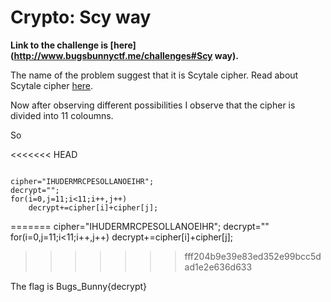 # Crypto: Scy way

**Link to the challenge is [here](http://www.bugsbunnyctf.me/challenges#Scy way).**

The name of the problem suggest that it is Scytale cipher.
Read about Scytale cipher [here](https://en.wikipedia.org/wiki/Scytale).

Now after observing different possibilities I observe that the cipher is divided into 11 coloumns.

So

<<<<<<< HEAD
```

cipher="IHUDERMRCPESOLLANOEIHR"; 
decrypt="";
for(i=0,j=11;i<11;i++,j++)
	decrypt+=cipher[i]+cipher[j];

```
=======
cipher="IHUDERMRCPESOLLANOEIHR"; 
decrypt=""
for(i=0,j=11;i<11;i++,j++)
	decrypt+=cipher[i]+cipher[j];
>>>>>>> fff204b9e39e83ed352e99bcc5dad1e2e636d633

The flag is Bugs_Bunny{decrypt}
